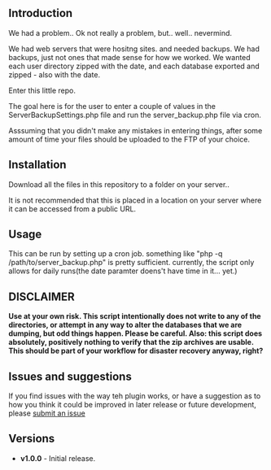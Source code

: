 ## Introduction

We had a problem.. Ok not really a problem, but.. well.. nevermind. 

We had web servers that were hositng sites. and needed backups. We had backups, just not ones that made sense for how we worked. We wanted each user directory zipped with the date, and each database exported and zipped - also with the date.

Enter this little repo. 

The goal here is for the user to enter a couple of values in the ServerBackupSettings.php file and run the server_backup.php file via cron. 

Asssuming that you didn't make any mistakes in entering things, after some amount of time your files should be uploaded to the FTP of your choice.


## Installation

Download all the files in this repository to a folder on your server..

It is not recommended that this is placed in a location on your server where it can be accessed from a public URL. 

## Usage

This can be run by setting up a cron job. something like "php -q /path/to/server_backup.php" is pretty sufficient. currently, the script only allows for daily runs(the date paramter doens't have time in it... yet.)


## DISCLAIMER
**Use at your own risk. This script intentionally does not write to any of the directories, or attempt in any way to alter the databases that we are dumping, but odd things happen. Please be careful. Also: this script does absolutely, positively nothing to verify that the zip archives are usable. This should be part of your workflow for disaster recovery anyway, right?**

## Issues and suggestions
If you find issues with the way teh plugin works, or have a suggestion as to how you think it could be improved in later release or future development, please [submit an issue](https://github.com/mcyrulik/wp-plugin-dev-mode/issues)

## Versions
* **v1.0.0** - Initial release.
